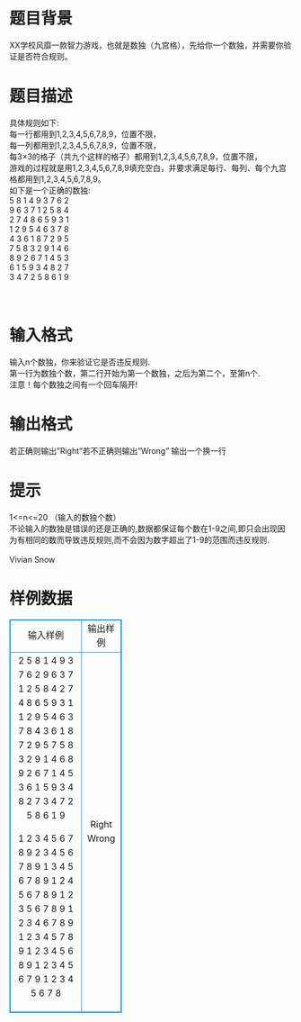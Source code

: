 # 

 
 # 题目背景 
XX学校风靡一款智力游戏，也就是数独（九宫格），先给你一个数独，并需要你验证是否符合规则。 

 
 # 题目描述 
具体规则如下:<BR>每一行都用到1,2,3,4,5,6,7,8,9，位置不限，<BR>每一列都用到1,2,3,4,5,6,7,8,9，位置不限，<BR>每3×3的格子（共九个这样的格子）都用到1,2,3,4,5,6,7,8,9，位置不限，<BR>游戏的过程就是用1,2,3,4,5,6,7,8,9填充空白，并要求满足每行、每列、每个九宫格都用到1,2,3,4,5,6,7,8,9。<BR>如下是一个正确的数独:<BR>5&nbsp;8&nbsp;1&nbsp;4&nbsp;9&nbsp;3&nbsp;7&nbsp;6&nbsp;2<BR>9&nbsp;6&nbsp;3&nbsp;7&nbsp;1&nbsp;2&nbsp;5&nbsp;8&nbsp;4<BR>2&nbsp;7&nbsp;4&nbsp;8&nbsp;6&nbsp;5&nbsp;9&nbsp;3&nbsp;1<BR>1&nbsp;2&nbsp;9&nbsp;5&nbsp;4&nbsp;6&nbsp;3&nbsp;7&nbsp;8<BR>4&nbsp;3&nbsp;6&nbsp;1&nbsp;8&nbsp;7&nbsp;2&nbsp;9&nbsp;5<BR>7&nbsp;5&nbsp;8&nbsp;3&nbsp;2&nbsp;9&nbsp;1&nbsp;4&nbsp;6<BR>8&nbsp;9&nbsp;2&nbsp;6&nbsp;7&nbsp;1&nbsp;4&nbsp;5&nbsp;3<BR>6&nbsp;1&nbsp;5&nbsp;9&nbsp;3&nbsp;4&nbsp;8&nbsp;2&nbsp;7<BR>3&nbsp;4&nbsp;7&nbsp;2&nbsp;5&nbsp;8&nbsp;6&nbsp;1&nbsp;9<BR><BR><BR> 

 
 # 输入格式 
输入n个数独，你来验证它是否违反规则.<BR>第一行为数独个数，第二行开始为第一个数独，之后为第二个，至第n个.<BR>注意！每个数独之间有一个回车隔开!<BR> 

 
 # 输出格式 
若正确则输出”Right”若不正确则输出”Wrong”&nbsp;输出一个换一行<BR> 

 
 # 提示 
1&lt;=n&lt;=20&nbsp;（输入的数独个数）<BR>不论输入的数独是错误的还是正确的,数据都保证每个数在1-9之间,即只会出现因为有相同的数而导致违反规则,而不会因为数字超出了1-9的范围而违反规则.<BR><BR>Vivian&nbsp;Snow 
# 样例数据
<style>
        table,table tr th, table tr td { border:1px solid #0094ff; }
        table { width: 200px; min-height: 25px; line-height: 25px; text-align: center; border-collapse: collapse;}   
    </style>
<table>
	<tr>
		<td>输入样例</td>
		<td>输出样例</td>
	</tr>
<tr><td>2
5 8 1 4 9 3 7 6 2
9 6 3 7 1 2 5 8 4
2 7 4 8 6 5 9 3 1
1 2 9 5 4 6 3 7 8
4 3 6 1 8 7 2 9 5
7 5 8 3 2 9 1 4 6
8 9 2 6 7 1 4 5 3
6 1 5 9 3 4 8 2 7
3 4 7 2 5 8 6 1 9

1 2 3 4 5 6 7 8 9
2 3 4 5 6 7 8 9 1
3 4 5 6 7 8 9 1 2
4 5 6 7 8 9 1 2 3
5 6 7 8 9 1 2 3 4
6 7 8 9 1 2 3 4 5
7 8 9 1 2 3 4 5 6
8 9 1 2 3 4 5 6 7
9 1 2 3 4 5 6 7 8
</td><td>Right
Wrong</td></tr></table>
